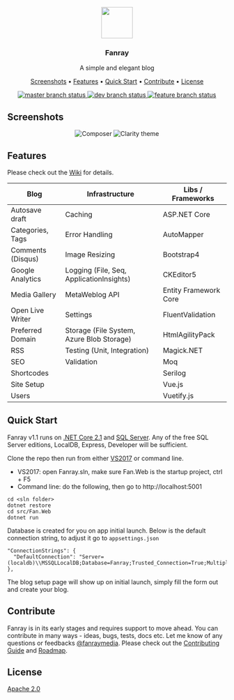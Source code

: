 <p align="center">
  <a href="https://www.fanray.com/">
    <img src="https://user-images.githubusercontent.com/633119/45599313-0d112980-b99e-11e8-9997-d2fcff65347f.png" alt="" width=72 height=72>
  </a>
  <h3 align="center">Fanray</h3>
  <p align="center">
    A simple and elegant blog
  </p>
  <p align="center">
	<a href="#screenshots">Screenshots</a> •
	<a href="#features">Features</a> •
	<a href="#quick-start">Quick Start</a> •
	<a href="#contribute">Contribute</a> •
	<a href="#license">License</a>
  </p>
  <p align="center">
	<a href="https://ci.appveyor.com/project/FanrayMedia/fanray/branch/master">
	  <img src="https://ci.appveyor.com/api/projects/status/25ifr0ahvcxn48f5/branch/master?svg=true&passingText=master%20-%20passing&failingText=master%20-%20failing&pendingText=master%20-%20pending" alt="master branch status">
	</a>
	<a href="https://ci.appveyor.com/project/FanrayMedia/fanray/branch/dev">
	  <img src="https://ci.appveyor.com/api/projects/status/25ifr0ahvcxn48f5/branch/dev?svg=true&passingText=dev%20-%20passing&failingText=dev%20-%20failing&pendingText=dev%20-%20pending" alt="dev branch status">
	</a>
	<a href="https://ci.appveyor.com/project/FanrayMedia/fanray">
	  <img src="https://ci.appveyor.com/api/projects/status/25ifr0ahvcxn48f5?svg=true&passingText=feature%20-%20passing&failingText=feature%20-%20failing&pendingText=feature%20-%20pending" alt="feature branch status">
	</a>
  </p>
</p>

## Screenshots

<p align="center">
  <img src="https://user-images.githubusercontent.com/633119/46259907-4369a100-c494-11e8-8680-ca422cccb2f0.png" title="Composer" />
  <img src="https://user-images.githubusercontent.com/633119/46259930-8461b580-c494-11e8-848f-dd42fcf5c033.png" title="Clarity theme" />
</p>

## Features

Please check out the [Wiki](https://github.com/FanrayMedia/Fanray/wiki) for details.

| Blog | Infrastructure | Libs / Frameworks
| --- | --- |  --- | 
| Autosave draft    | Caching                                   | ASP.NET Core
| Categories, Tags  | Error Handling						    | AutoMapper
| Comments (Disqus) | Image Resizing                            | Bootstrap4
| Google Analytics  | Logging (File, Seq, ApplicationInsights)  | CKEditor5
| Media Gallery     | MetaWeblog API                            | Entity Framework Core
| Open Live Writer  | Settings                                  | FluentValidation
| Preferred Domain  | Storage (File System, Azure Blob Storage) | HtmlAgilityPack
| RSS               | Testing (Unit, Integration)               | Magick.NET
| SEO               | Validation								| Moq
| Shortcodes		|											| Serilog
| Site Setup        |                                           | Vue.js
| Users             |											| Vuetify.js
 
## Quick Start

Fanray v1.1 runs on [.NET Core 2.1](https://www.microsoft.com/net/download) and [SQL Server](https://www.microsoft.com/en-us/sql-server/sql-server-downloads). Any of the free SQL Server editions, LocalDB, Express, Developer will be sufficient.

Clone the repo then run from either [VS2017](https://www.visualstudio.com/vs/community/) or command line.

- VS2017: open Fanray.sln, make sure Fan.Web is the startup project, ctrl + F5
- Command line: do the following, then go to http://localhost:5001
 ```
cd <sln folder>
dotnet restore
cd src/Fan.Web
dotnet run
```

Database is created for you on app initial launch. Below is the default connection string, to adjust it go to `appsettings.json`

```
"ConnectionStrings": {
  "DefaultConnection": "Server=(localdb)\\MSSQLLocalDB;Database=Fanray;Trusted_Connection=True;MultipleActiveResultSets=true"
},
```

The blog setup page will show up on initial launch, simply fill the form out and create your blog.

## Contribute

Fanray is in its early stages and requires support to move ahead. You can contribute in many ways - ideas, bugs, tests, docs etc.  Let me know of any questions or feedbacks [@fanraymedia](https://twitter.com/FanrayMedia). Please check out the [Contributing Guide](CONTRIBUTING.md) and [Roadmap](https://github.com/FanrayMedia/Fanray/wiki/Roadmap).

## License

[Apache 2.0](LICENSE)